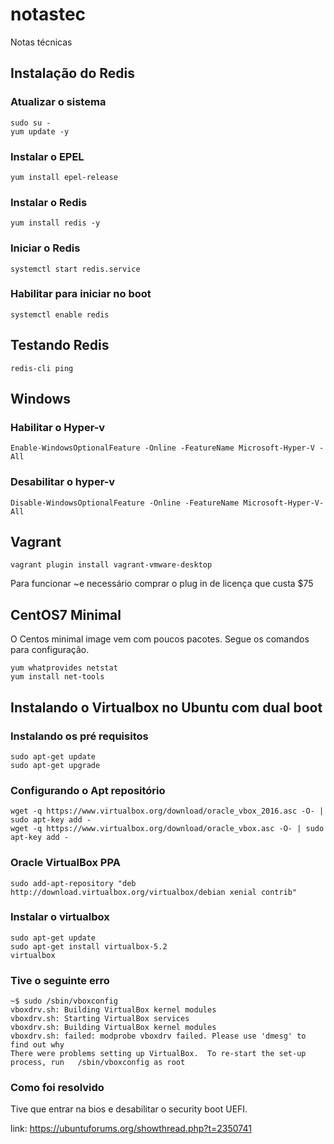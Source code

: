 # notastec
Notas técnicas

## Instalação do Redis


### Atualizar o sistema

```
sudo su -
yum update -y
```

### Instalar o EPEL

```
yum install epel-release

```

### Instalar o Redis

```
yum install redis -y
``` 

### Iniciar o Redis

```
systemctl start redis.service
```

### Habilitar para iniciar no boot

```
systemctl enable redis
```

## Testando Redis

```
redis-cli ping

```

## Windows
### Habilitar o Hyper-v

```
Enable-WindowsOptionalFeature -Online -FeatureName Microsoft-Hyper-V -All
```

### Desabilitar o hyper-v

```
Disable-WindowsOptionalFeature -Online -FeatureName Microsoft-Hyper-V-All
```

## Vagrant

```
vagrant plugin install vagrant-vmware-desktop
```
Para funcionar ~e necessário comprar o plug in de licença que custa $75

## CentOS7 Minimal
O Centos minimal image vem com poucos pacotes. Segue os comandos para configuração.

```
yum whatprovides netstat
yum install net-tools
```

## Instalando o Virtualbox no Ubuntu com dual boot
### Instalando os pré requisitos

```
sudo apt-get update
sudo apt-get upgrade
```
### Configurando o Apt repositório

```
wget -q https://www.virtualbox.org/download/oracle_vbox_2016.asc -O- | sudo apt-key add -
wget -q https://www.virtualbox.org/download/oracle_vbox.asc -O- | sudo apt-key add -
```

### Oracle VirtualBox PPA

```
sudo add-apt-repository "deb http://download.virtualbox.org/virtualbox/debian xenial contrib"
``` 

### Instalar o virtualbox

```
sudo apt-get update
sudo apt-get install virtualbox-5.2
virtualbox
```
### Tive o seguinte erro

```
~$ sudo /sbin/vboxconfig
vboxdrv.sh: Building VirtualBox kernel modules
vboxdrv.sh: Starting VirtualBox services
vboxdrv.sh: Building VirtualBox kernel modules
vboxdrv.sh: failed: modprobe vboxdrv failed. Please use 'dmesg' to find out why
There were problems setting up VirtualBox.  To re-start the set-up process, run   /sbin/vboxconfig as root
```
### Como foi resolvido

Tive que entrar na bios e desabilitar o security boot UEFI.

link: https://ubuntuforums.org/showthread.php?t=2350741
